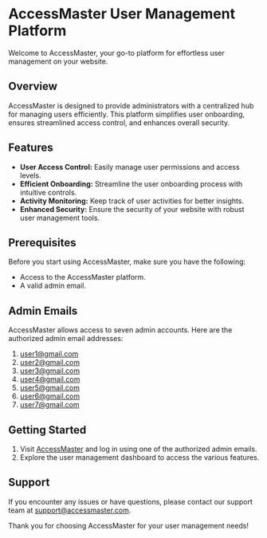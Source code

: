 # AccessMaster User Management Platform

Welcome to AccessMaster, your go-to platform for effortless user management on your website.

## Overview

AccessMaster is designed to provide administrators with a centralized hub for managing users efficiently. This platform simplifies user onboarding, ensures streamlined access control, and enhances overall security.

## Features

- **User Access Control:** Easily manage user permissions and access levels.
- **Efficient Onboarding:** Streamline the user onboarding process with intuitive controls.
- **Activity Monitoring:** Keep track of user activities for better insights.
- **Enhanced Security:** Ensure the security of your website with robust user management tools.

## Prerequisites

Before you start using AccessMaster, make sure you have the following:

- Access to the AccessMaster platform.
- A valid admin email.

## Admin Emails

AccessMaster allows access to seven admin accounts. Here are the authorized admin email addresses:

1. user1@gmail.com
2. user2@gmail.com
3. user3@gmail.com
4. user4@gmail.com
5. user5@gmail.com
6. user6@gmail.com
7. user7@gmail.com

## Getting Started

1. Visit [AccessMaster](accessmaster.netlify.app) and log in using one of the authorized admin emails.
2. Explore the user management dashboard to access the various features.

## Support

If you encounter any issues or have questions, please contact our support team at [support@accessmaster.com](mailto:rathoddevvratsingh777@gmail.com).

Thank you for choosing AccessMaster for your user management needs!
